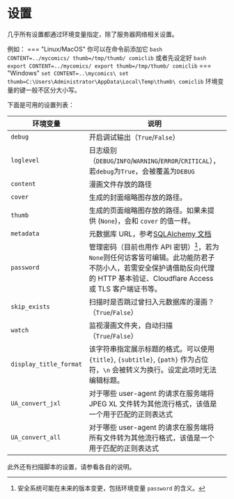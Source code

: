 # 设置

几乎所有设置都通过环境变量指定，除了服务器网络相关设置。

例如：
=== "Linux/MacOS"
    你可以在命令前添加它
    ``` bash
    CONTENT=../mycomics/ thumb=/tmp/thumb/ comiclib
    ```
    或者先设定好
    ``` bash
    export CONTENT=../mycomics/
    export thumb=/tmp/thumb/
    comiclib
    ```
=== "Windows"
    ```
    set CONTENT=..\mycomics\
    set thumb=C:\Users\Administrator\AppData\Local\Temp\thumb\
    comiclib
    ```
环境变量的键一般不区分大小写。

下面是可用的设置列表：

| 环境变量 | 说明 | 默认值 |
| ------- | ---- | ----- |
| `debug` | 开启调试输出（`True`/`False`） | `False` |
| `loglevel` | 日志级别（`DEBUG`/`INFO`/`WARNING`/`ERROR`/`CRITICAL`），若`debug`为`True`，会被覆盖为`DEBUG` | `INFO` |
| `content` | 漫画文件存放的路径 | `.` |
| `cover` | 生成的封面缩略图存放的路径。 | `./thumb`|
| `thumb` | 生成的页面缩略图存放的路径。如果未提供 (`None`)，会和 `cover` 的值一样。| `None`|
| `metadata` | 元数据库 URL，参考[SQLAlchemy 文档](https://docs.sqlalchemy.org/en/20/core/engines.html#database-urls) | `sqlite:///./comiclib_metadata.db` |
| `password` | 管理密码（目前也用作 API 密钥）[^1]，若为`None`则任何访客皆可编辑。此功能防君子不防小人，若需安全保护请借助反向代理的 HTTP 基本验证、Cloudflare Access 或 TLS 客户端证书等。| `None`|
| `skip_exists`| 扫描时是否跳过曾扫入元数据库的漫画？（`True`/`False`）| `True` |
| `watch` | 监视漫画文件夹，自动扫描 （`True`/`False`）| `True` |
| `display_title_format` | 该字符串指定展示标题的格式。可以使用 `{title}`, `{subtitle}`, `{path}` 作为占位符，`\n` 会被转义为换行。设定此项时无法编辑标题。 | `None`（原标题） |
| `UA_convert_jxl` | 对于哪些 user-agent 的请求在服务端将 JPEG XL 文件转为其他流行格式，该值是一个用于匹配的正则表达式 | `Android` |
| `UA_convert_all` | 对于哪些 user-agent 的请求在服务端将所有文件转为其他流行格式，该值是一个用于匹配的正则表达式 | `\b\B`（不匹配任何东西）|

此外还有扫描脚本的设置，请参看各自的说明。

[^1]: 安全系统可能在未来的版本变更，包括环境变量 `password` 的含义。
